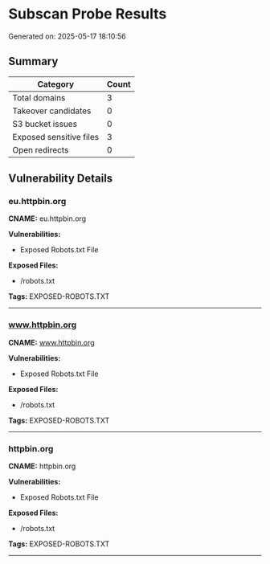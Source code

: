 # Subscan Probe Results

Generated on: 2025-05-17 18:10:56

## Summary

| Category | Count |
|----------|-------|
| Total domains | 3 |
| Takeover candidates | 0 |
| S3 bucket issues | 0 |
| Exposed sensitive files | 3 |
| Open redirects | 0 |

## Vulnerability Details

### eu.httpbin.org

**CNAME:** eu.httpbin.org

**Vulnerabilities:**

- Exposed Robots.txt File

**Exposed Files:**

- /robots.txt

**Tags:** EXPOSED-ROBOTS.TXT

---

### www.httpbin.org

**CNAME:** www.httpbin.org

**Vulnerabilities:**

- Exposed Robots.txt File

**Exposed Files:**

- /robots.txt

**Tags:** EXPOSED-ROBOTS.TXT

---

### httpbin.org

**CNAME:** httpbin.org

**Vulnerabilities:**

- Exposed Robots.txt File

**Exposed Files:**

- /robots.txt

**Tags:** EXPOSED-ROBOTS.TXT

---

